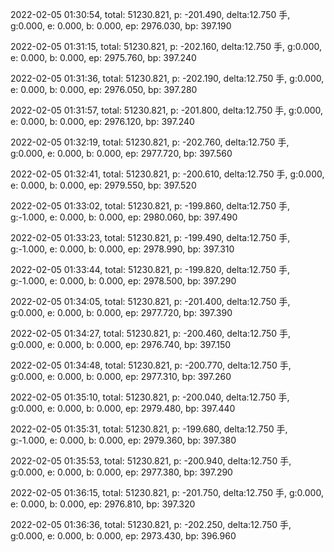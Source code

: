 2022-02-05 01:30:54, total: 51230.821, p: -201.490, delta:12.750 手, g:0.000, e: 0.000, b: 0.000, ep: 2976.030, bp: 397.190

2022-02-05 01:31:15, total: 51230.821, p: -202.160, delta:12.750 手, g:0.000, e: 0.000, b: 0.000, ep: 2975.760, bp: 397.240

2022-02-05 01:31:36, total: 51230.821, p: -202.190, delta:12.750 手, g:0.000, e: 0.000, b: 0.000, ep: 2976.050, bp: 397.280

2022-02-05 01:31:57, total: 51230.821, p: -201.800, delta:12.750 手, g:0.000, e: 0.000, b: 0.000, ep: 2976.120, bp: 397.240

2022-02-05 01:32:19, total: 51230.821, p: -202.760, delta:12.750 手, g:0.000, e: 0.000, b: 0.000, ep: 2977.720, bp: 397.560

2022-02-05 01:32:41, total: 51230.821, p: -200.610, delta:12.750 手, g:0.000, e: 0.000, b: 0.000, ep: 2979.550, bp: 397.520

2022-02-05 01:33:02, total: 51230.821, p: -199.860, delta:12.750 手, g:-1.000, e: 0.000, b: 0.000, ep: 2980.060, bp: 397.490

2022-02-05 01:33:23, total: 51230.821, p: -199.490, delta:12.750 手, g:-1.000, e: 0.000, b: 0.000, ep: 2978.990, bp: 397.310

2022-02-05 01:33:44, total: 51230.821, p: -199.820, delta:12.750 手, g:-1.000, e: 0.000, b: 0.000, ep: 2978.500, bp: 397.290

2022-02-05 01:34:05, total: 51230.821, p: -201.400, delta:12.750 手, g:0.000, e: 0.000, b: 0.000, ep: 2977.720, bp: 397.390

2022-02-05 01:34:27, total: 51230.821, p: -200.460, delta:12.750 手, g:0.000, e: 0.000, b: 0.000, ep: 2976.740, bp: 397.150

2022-02-05 01:34:48, total: 51230.821, p: -200.770, delta:12.750 手, g:0.000, e: 0.000, b: 0.000, ep: 2977.310, bp: 397.260

2022-02-05 01:35:10, total: 51230.821, p: -200.040, delta:12.750 手, g:0.000, e: 0.000, b: 0.000, ep: 2979.480, bp: 397.440

2022-02-05 01:35:31, total: 51230.821, p: -199.680, delta:12.750 手, g:-1.000, e: 0.000, b: 0.000, ep: 2979.360, bp: 397.380

2022-02-05 01:35:53, total: 51230.821, p: -200.940, delta:12.750 手, g:0.000, e: 0.000, b: 0.000, ep: 2977.380, bp: 397.290

2022-02-05 01:36:15, total: 51230.821, p: -201.750, delta:12.750 手, g:0.000, e: 0.000, b: 0.000, ep: 2976.810, bp: 397.320

2022-02-05 01:36:36, total: 51230.821, p: -202.250, delta:12.750 手, g:0.000, e: 0.000, b: 0.000, ep: 2973.430, bp: 396.960